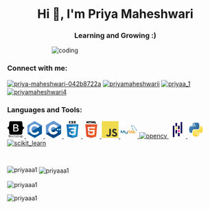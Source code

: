 <h1 align="center">Hi 👋, I'm Priya Maheshwari</h1>
<h3 align="center">Learning and Growing :)</h3> 

<img align="right" alt="coding" width="400" src="https://media.tenor.com/S59bPkT0pqcAAAAC/programming.gif">
<br>
<h3 align="left">Connect with me:</h3>
<p align="left">
<a href="https://linkedin.com/in/priya-maheshwari-042b8722a" target="blank"><img align="center" src="https://raw.githubusercontent.com/rahuldkjain/github-profile-readme-generator/master/src/images/icons/Social/linked-in-alt.svg" alt="priya-maheshwari-042b8722a" height="30" width="40" /></a>
<a href="https://kaggle.com/priyamaheshwarii" target="blank"><img align="center" src="https://raw.githubusercontent.com/rahuldkjain/github-profile-readme-generator/master/src/images/icons/Social/kaggle.svg" alt="priyamaheshwarii" height="30" width="40" /></a>
<a href="https://www.codechef.com/users/priyaa_1" target="blank"><img align="center" src="https://cdn.jsdelivr.net/npm/simple-icons@3.1.0/icons/codechef.svg" alt="priyaa_1" height="30" width="40" /></a>
<a href="https://www.hackerrank.com/priyamaheshwari4" target="blank"><img align="center" src="https://raw.githubusercontent.com/rahuldkjain/github-profile-readme-generator/master/src/images/icons/Social/hackerrank.svg" alt="priyamaheshwari4" height="30" width="40" /></a>
</p> 

<h3 align="left">Languages and Tools:</h3>
<p align="left"> <a href="https://getbootstrap.com" target="_blank" rel="noreferrer"> <img src="https://raw.githubusercontent.com/devicons/devicon/master/icons/bootstrap/bootstrap-plain-wordmark.svg" alt="bootstrap" width="40" height="40"/> </a> <a href="https://www.cprogramming.com/" target="_blank" rel="noreferrer"> <img src="https://raw.githubusercontent.com/devicons/devicon/master/icons/c/c-original.svg" alt="c" width="40" height="40"/> </a> <a href="https://www.w3schools.com/cpp/" target="_blank" rel="noreferrer"> <img src="https://raw.githubusercontent.com/devicons/devicon/master/icons/cplusplus/cplusplus-original.svg" alt="cplusplus" width="40" height="40"/> </a> <a href="https://www.w3schools.com/css/" target="_blank" rel="noreferrer"> <img src="https://raw.githubusercontent.com/devicons/devicon/master/icons/css3/css3-original-wordmark.svg" alt="css3" width="40" height="40"/> </a> <a href="https://www.w3.org/html/" target="_blank" rel="noreferrer"> <img src="https://raw.githubusercontent.com/devicons/devicon/master/icons/html5/html5-original-wordmark.svg" alt="html5" width="40" height="40"/> </a> <a href="https://developer.mozilla.org/en-US/docs/Web/JavaScript" target="_blank" rel="noreferrer"> <img src="https://raw.githubusercontent.com/devicons/devicon/master/icons/javascript/javascript-original.svg" alt="javascript" width="40" height="40"/> </a> <a href="https://www.mysql.com/" target="_blank" rel="noreferrer"> <img src="https://raw.githubusercontent.com/devicons/devicon/master/icons/mysql/mysql-original-wordmark.svg" alt="mysql" width="40" height="40"/> </a> <a href="https://opencv.org/" target="_blank" rel="noreferrer"> <img src="https://www.vectorlogo.zone/logos/opencv/opencv-icon.svg" alt="opencv" width="40" height="40"/> </a> <a href="https://pandas.pydata.org/" target="_blank" rel="noreferrer"> <img src="https://raw.githubusercontent.com/devicons/devicon/2ae2a900d2f041da66e950e4d48052658d850630/icons/pandas/pandas-original.svg" alt="pandas" width="40" height="40"/> </a> <a href="https://www.python.org" target="_blank" rel="noreferrer"> <img src="https://raw.githubusercontent.com/devicons/devicon/master/icons/python/python-original.svg" alt="python" width="40" height="40"/> </a> <a href="https://scikit-learn.org/" target="_blank" rel="noreferrer"> <img src="https://upload.wikimedia.org/wikipedia/commons/0/05/Scikit_learn_logo_small.svg" alt="scikit_learn" width="40" height="40"/> </a> </p> <br>

<p><img align="left" src="https://github-readme-stats.vercel.app/api/top-langs?username=priyaaa1&show_icons=true&locale=en&layout=compact" alt="priyaaa1" /></p> 

<p>&nbsp;<img align="center" src="https://github-readme-stats.vercel.app/api?username=priyaaa1&show_icons=true&locale=en" alt="priyaaa1" /></p> 

<p><img align="center" src="https://github-readme-streak-stats.herokuapp.com/?user=priyaaa1&" alt="priyaaa1" /></p>

<p align="left"> <img src="https://komarev.com/ghpvc/?username=priyaaa1&label=Profile%20views&color=0e75b6&style=flat" alt="priyaaa1" /> </p>
